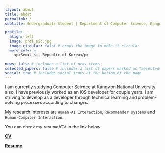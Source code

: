 ```yaml
---
layout: about
title: about
permalink: /
subtitle: Undergraduate Student | Department of Computer Science, Kangwon National University #<a href='#'>Affiliations</a>. Address. Contacts. Motto. Etc.

profile:
  align: left
  image: prof_pic.jpg
  image_circular: false # crops the image to make it circular
  more_info: >
    <p>Seoul-si, Republic of Korea</p>

news: false # includes a list of news items
selected_papers: false # includes a list of papers marked as "selected={true}"
social: true # includes social icons at the bottom of the page
---
```


I am currently studying Computer Science at Kangwon National University.
also, I have previously worked as an iOS developer for couple years. I am striving to develop as a developer through technical learning and problem-solving processes according to changes.

My research interests are `Human-AI Interaction`, `Recommender systems` and `Human-Computer Interaction`.

You can check my resume/CV in the link below.

**[CV](https://drive.google.com/file/d/1tB-Odp3FKg4OyKlB1l_kznGIrYSd_AOs/view)**

**[Resume](https://songkyung.notion.site/842c9cb102824de6813f155ebcb3f0b1)**


